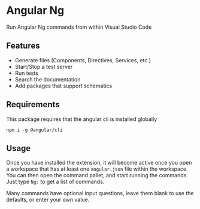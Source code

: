 # Angular Ng

Run Angular Ng commands from within Visual Studio Code

## Features

* Generate files (Components, Directives, Services, etc.)
* Start/Stop a test server
* Run tests
* Search the documentation
* Add packages that support schematics

## Requirements

This package requires that the angular cli is installed globally

```
npm i -g @angular/cli
```

## Usage

Once you have installed the extension, it will become active once you open a workspace that has at least one `angular.json` file within the workspace. You can then open the command pallet, and start running the commands. Just type `Ng:` to get a list of commands.

Many commands have optional input questions, leave them blank to use the defaults, or enter your own value.